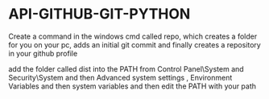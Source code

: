 # API-GITHUB-GIT-PYTHON
 Create a command in the windows cmd called repo, which creates a folder for you on your pc, adds an initial git commit and finally creates a repository in your github profile
 
add the folder called dist into the PATH from Control Panel\System and Security\System and then Advanced system settings , Environment Variables and then system variables and then edit the PATH with your path
